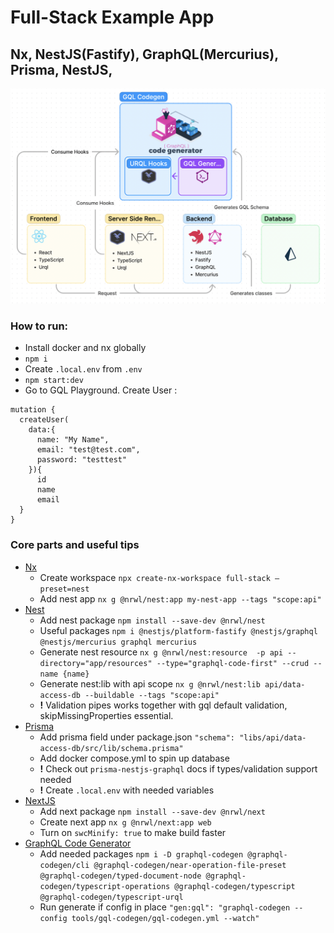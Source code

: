 # Full-Stack Example App
## Nx, NestJS(Fastify), GraphQL(Mercurius), Prisma, NestJS, 

![alt text](https://github.com/hoqua/full-stack/blob/part-1-backend/tools/readme/schema.png?raw=true)

### How to run:
- Install docker and nx globally
- `npm i`
- Create `.local.env` from `.env`
- `npm start:dev` 
- Go to GQL Playground. Create User :
```
mutation {
  createUser(
    data:{
      name: "My Name", 
      email: "test@test.com", 
      password: "testtest"
    }){
      id
      name
      email
  }
}
```

### Core parts and useful tips
- [Nx](https://nx.dev/getting-started/intro)
  - Create workspace `npx create-nx-workspace full-stack —preset=nest`
  - Add nest app `nx g @nrwl/nest:app my-nest-app --tags "scope:api"`
- [Nest](https://nestjs.com)
  - Add nest package `npm install --save-dev @nrwl/nest`
  - Useful packages `npm i @nestjs/platform-fastify @nestjs/graphql @nestjs/mercurius graphql mercurius`
  - Generate nest resource `nx g @nrwl/nest:resource  -p api --directory="app/resources" --type="graphql-code-first" --crud --name {name}`
  - Generate nest:lib with api scope `nx g @nrwl/nest:lib api/data-access-db --buildable --tags "scope:api"`
  - **!** Validation pipes works together with gql default validation, skipMissingProperties essential.
- [Prisma](https://www.prisma.io/docs/)
  - Add prisma field under package.json `"schema": "libs/api/data-access-db/src/lib/schema.prisma"`
  - Add docker compose.yml to spin up database
  - **!** Check out `prisma-nestjs-graphql` docs if types/validation support needed
  - **!** Create `.local.env` with needed variables
- [NextJS](https://nextjs.org/docs/getting-started)
  - Add next package `npm install --save-dev @nrwl/next`
  - Create next app `nx g @nrwl/next:app web`
  - Turn on `swcMinify: true` to make build faster
- [GraphQL Code Generator](https://www.graphql-code-generator.com/docs/getting-started)
  - Add needed packages `npm i -D graphql-codegen @graphql-codegen/cli @graphql-codegen/near-operation-file-preset @graphql-codegen/typed-document-node @graphql-codegen/typescript-operations @graphql-codegen/typescript @graphql-codegen/typescript-urql`
  - Run generate if config in place `"gen:gql": "graphql-codegen --config tools/gql-codegen/gql-codegen.yml --watch"`
